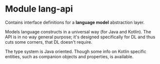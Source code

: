 # Module lang-api

Contains interface definitions for a **language model** abstraction layer.

Models language constructs in a universal way (for Java and Kotlin).
The API is in no way general purpose; it's designed specifically for DL and thus cuts some corners, that DL doesn't 
 require.

The type system is Java oriented. Though some info on Kotlin specific entities, 
 such as companion objects and properties, is available.
